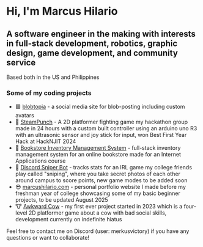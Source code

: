 # Hi, I'm Marcus Hilario  
## A software engineer in the making with interests in full-stack development, robotics, graphic design, game development, and community service  

Based both in the US and Philippines  

### Some of my coding projects    
- 🟥 [blobtopia](https://blobtopia.marcushilario.com) - a social media site for blob-posting including custom avatars   
- 🥊 [SteamPunch](https://devpost.com/software/steampunch) - A 2D platformer fighting game my hackathon group made in 24 hours with a custom built controller using an arduino uno R3 with an ultrasonic sensor and joy stick for input, won Best First Year Hack at HackNJIT 2024  
- 📕 [Bookstore Inventory Management System](https://web.njit.edu/~mth42/IT202/mth42-IT202-Project/website/) - full-stack inventory management system for an online bookstore made for an Internet Applications course  
- 🔫 [Discord Sniper Bot](https://github.com/merkusvictory/sniperbot) - tracks stats for an IRL game my college friends play called "sniping", where you take secret photos of each other around campus to score points, new game modes to be added soon  
- 😎 [marcushilario.com](https://www.marcushilario.com) - personal portfolio website I made before my freshman year of college showcasing some of my basic beginner projects, to be updated August 2025  
- 🐮 [Awkward Cow](https://merkusvictory.itch.io/awkward-cow-demo-v3) - my first ever project started in 2023 which is a four-level 2D platformer game about a cow with bad social skills, development currently on indefinite hiatus  

Feel free to contact me on Discord (user: merkusvictory) if you have any questions or want to collaborate!  
